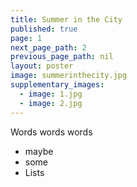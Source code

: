 ```yaml
---
title: Summer in the City
published: true
page: 1
next_page_path: 2
previous_page_path: nil
layout: poster
image: summerinthecity.jpg
supplementary_images: 
  - image: 1.jpg
  - image: 2.jpg
---
```


Words words words

* maybe
* some 
* Lists